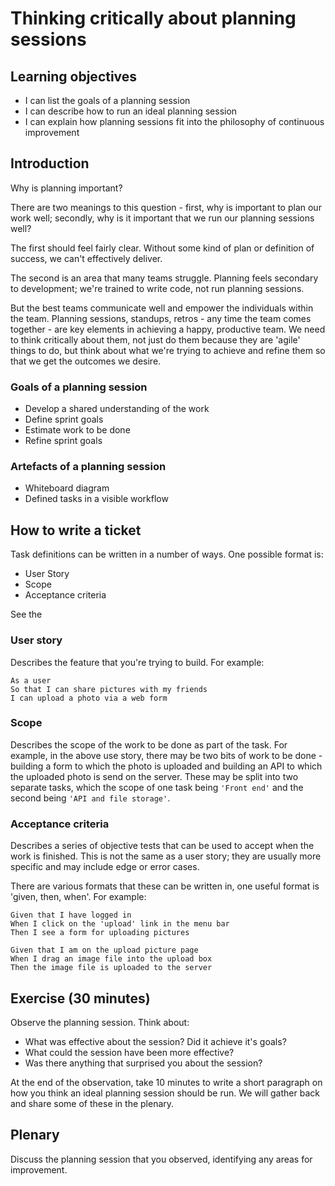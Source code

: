 # Thinking critically about planning sessions

## Learning objectives

- I can list the goals of a planning session
- I can describe how to run an ideal planning session
- I can explain how planning sessions fit into the philosophy of continuous improvement

## Introduction

Why is planning important?

There are two meanings to this question - first, why is important to plan our work well; secondly, why is it important that we run our planning sessions well?

The first should feel fairly clear. Without some kind of plan or definition of success, we can't effectively deliver.

The second is an area that many teams struggle. Planning feels secondary to development; we're trained to write code, not run planning sessions.

But the best teams communicate well and empower the individuals within the team. Planning sessions, standups, retros - any time the team comes together - are key elements in achieving a happy, productive team. We need to think critically about them, not just do them because they are 'agile' things to do, but think about what we're trying to achieve and refine them so that we get the outcomes we desire.

### Goals of a planning session

- Develop a shared understanding of the work
- Define sprint goals
- Estimate work to be done
- Refine sprint goals

### Artefacts of a planning session

- Whiteboard diagram
- Defined tasks in a visible workflow

## How to write a ticket
Task definitions can be written in a number of ways. One possible format is:

- User Story
- Scope
- Acceptance criteria

See the 

### User story
Describes the feature that you're trying to build. For example:

```
As a user
So that I can share pictures with my friends
I can upload a photo via a web form
```

### Scope
Describes the scope of the work to be done as part of the task. For example, in the above use story, there may be two bits of work to be done - building a form to which the photo is uploaded and building an API to which the uploaded photo is send on the server. These may be split into two separate tasks, which the scope of one task being `'Front end'` and the second being `'API and file storage'`.

### Acceptance criteria
Describes a series of objective tests that can be used to accept when the work is finished. This is not the same as a user story; they are usually more specific and may include edge or error cases.

There are various formats that these can be written in, one useful format is 'given, then, when'. For example:

```
Given that I have logged in
When I click on the 'upload' link in the menu bar
Then I see a form for uploading pictures

Given that I am on the upload picture page
When I drag an image file into the upload box
Then the image file is uploaded to the server
```

## Exercise (30 minutes)

Observe the planning session. Think about:
- What was effective about the session? Did it achieve it's goals?
- What could the session have been more effective?
- Was there anything that surprised you about the session?

At the end of the observation, take 10 minutes to write a short paragraph on how you think an ideal planning session should be run. We will gather back and share some of these in the plenary.

## Plenary

Discuss the planning session that you observed, identifying any areas for improvement.
